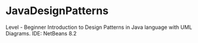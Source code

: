 # JavaDesignPatterns
Level - Beginner
Introduction to Design Patterns in Java language with UML Diagrams.
IDE: NetBeans 8.2

